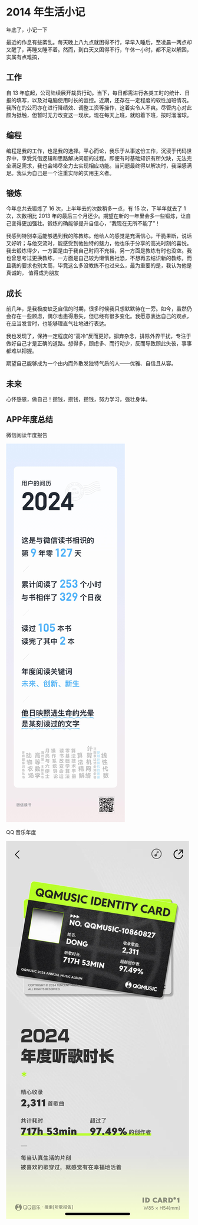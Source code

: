 # 2014 年生活小记

年底了，小记一下

最近的作息有些紊乱。每天晚上八九点就困得不行，早早入睡后，至凌晨一两点却又醒了，再睡又睡不着。然而，到白天又困得不行，午休一小时，都不足以解困，实属有点难搞，

## 工作

自 13 年底起，公司陆续展开裁员行动。当下，每日都需进行各类工时的统计、日报的填写，以及对电脑使用时长的监控。近期，还存在一定程度的软性加班情况。我所在的公司亦在进行降绩效、调整工资等操作，这着实令人不爽。尽管内心对此颇为抵触，但暂时无力改变这一现状。现在每天上班，就盼着下班，按时溜溜球。

## 编程

编程是我的工作，也是我的选择。平心而论，我乐于从事这份工作，沉浸于代码世界中，享受凭借逻辑和思路解决问题的过程。即便有时基础知识有所欠缺，无法完全满足需求，我也会竭尽全力去实现相应功能。当问题最终得以解决时，我深感满足。我认为自己是一个注重实际的实用主义者。

## 锻炼

今年总共去锻炼了 16 次，上半年去的次数稍多一点，有 15 次，下半年就去了 1 次，次数相比 2013 年的最后三个月还少。期望在新的一年里会多一些锻炼，让自己变得更加强壮。锻炼的确能够提升自信心，“我现在无所不能了”！

我感到特别幸运能够遇到我的陈教练。他给人的感觉是充满信心，干脆果断，说话又好听；与他交流时，能感受到他独特的魅力，他也乐于分享的高光时刻的喜悦。我去锻炼得少，一方面是由于我自己时间不充裕，另一方面是教练有时也没空。我也曾思考过更换教练，一方面是自己较为懒惰且社恐，不想再去结识新的教练，而且我的要求也别太高，毕竟这么多没教练不也过来么，最为重要的是，我认为他是真诚的， 值得成为朋友

## 成长

前几年，是我极度缺乏自信的时期，很多时候我只想默默待在一旁。如今，虽然仍会存在一些顾虑，偶尔也患得患失，但已经有很多变化。我愿意表达自己的观点，在应当发言时，也能够理直气壮地进行表达。

我也发现了，保持一定程度的“高冷”反而更好。摒弃杂念，排除外界干扰，专注于做好自己才是正确的道路。想得多，顾虑多、而行动少，反而导致顾此失彼，事事都难以把握。

期望自己能够成为一个由内而外散发独特气质的人——优雅、自信且从容。

## 未来

心怀感恩，做自己！攒钱，攒钱，攒钱，努力学习，强壮身体。

## APP年度总结

微信阅读年度报告

![we read](../../public/static/2024/12/weread.jpg)

QQ 音乐年度

![qq music](../../public/static/2024/12/qqmusic.jpg)
